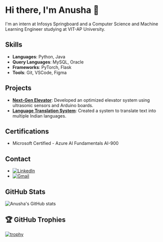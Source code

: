 # Hi there, I'm Anusha 👋

I'm an intern at Infosys Springboard and a Computer Science and Machine Learning Engineer studying at VIT-AP University.

## Skills
- **Languages**: Python, Java
- **Query Languages**: MySQL, Oracle
- **Frameworks**: PyTorch, Flask
- **Tools**: Git, VSCode, Figma

## Projects
- **[Next-Gen Elevator](https://github.com/MAYALURI-ANUSHA/NEXT-GEN_ELEVATOR)**: Developed an optimized elevator system using ultrasonic sensors and Arduino boards.
- **[Language Translation System](https://github.com/LanguageTranslationOrg/LanguageTranslationSystem)**: Created a system to translate text into multiple Indian languages.

## Certifications
- Microsoft Certified - Azure AI Fundamentals AI-900

## Contact
- [![LinkedIn](https://img.shields.io/badge/LinkedIn-0077B5?style=flat&logo=linkedin&logoColor=white)](https://www.linkedin.com/in/mayaluri-anusha/)
- [![Gmail](https://img.shields.io/badge/Gmail-D14836?style=flat&logo=gmail&logoColor=white)](mailto:mayalurianusha@gmail.com)

## GitHub Stats
![Anusha's GitHub stats](https://github-readme-stats.vercel.app/api?username=MAYALURI-ANUSHA&show_icons=true&theme=radical)

## 🏆 GitHub Trophies
[![trophy](https://github-profile-trophy.vercel.app/?username=MAYALURI-ANUSHA&theme=onedark)](https://github.com/ryo-ma/github-profile-trophy)





<!--
**MAYALURI-ANUSHA/MAYALURI-ANUSHA** is a ✨ _special_ ✨ repository because its `README.md` (this file) appears on your GitHub profile.

Here are some ideas to get you started:

- 🔭 I’m currently working on ...
- 🌱 I’m currently learning ...
- 👯 I’m looking to collaborate on ...
- 🤔 I’m looking for help with ...
- 💬 Ask me about ...
- 📫 How to reach me: ...
- 😄 Pronouns: ...
- ⚡ Fun fact: ...
-->
